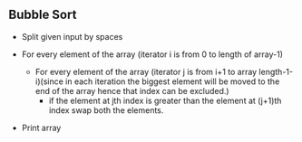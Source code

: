 ## Bubble Sort

- Split given input by spaces


- For every element of the array (iterator i is from 0 to length of array-1)
  - For every element of the array (iterator j is from i+1 to array length-1-i)(since in each iteration the biggest element will be moved to the end of the array hence  that index can be excluded.)
    - if the element at jth index is greater than the element at (j+1)th index swap both the elements.
- Print array